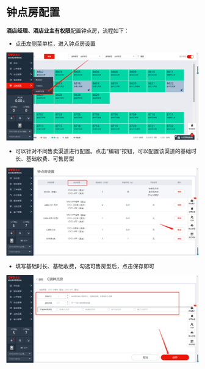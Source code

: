 # 钟点房配置

**酒店经理、酒店业主有权限**配置钟点房，流程如下：

* 点击左侧菜单栏，进入钟点房设置

![](../../.gitbook/assets/image%20%28841%29.png)

* 可以针对不同售卖渠道进行配置。点击“编辑”按钮，可以配置该渠道的基础时长、基础收费、可售房型

![](../../.gitbook/assets/image%20%28141%29.png)

* 填写基础时长、基础收费，勾选可售房型后，点击保存即可

![](../../.gitbook/assets/image%20%28216%29.png)

